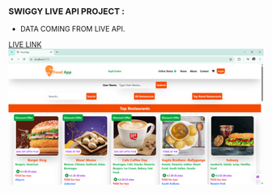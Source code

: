 ### SWIGGY LIVE API PROJECT :
- DATA COMING FROM LIVE API.

[LIVE LINK](https://stupendous-kataifi-a8703c.netlify.app/)
![PIC](./1.png)
